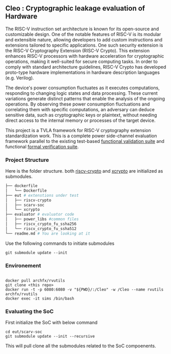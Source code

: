 ## Cleo : Cryptographic leakage evaluation of Hardware


The RISC-V instruction set architecture is known for its open-source and customizable design. One of the notable features of RISC-V is its modular and extensible nature, allowing developers to add custom instructions and extensions tailored to specific applications. One such security extension is the RISC-V Cryptography Extension (RISC-V Crypto). This extension enhances RISC-V processors with hardware acceleration for cryptographic operations, making it well-suited for secure computing tasks. In order to comply with standard architecture guidelines, RISC-V Crypto has developed proto-type hardware implementations in hardware description languages (e.g. Verilog).

 The device's power consumption fluctuates as it executes computations, responding to changing logic states and data processing. These current variations generate distinct patterns that enable the analysis of the ongoing operations. By observing these power consumption fluctuations and correlating them with specific computations, an adversary can deduce sensitive data, such as cryptographic keys or plaintext, without needing direct access to the internal memory or processes of the target device.


This project is a TVLA framework for RISC-V cryptography extension standardization work. This is a complete power side-channel evaluation framework parallel to the existing test-based [functional validation suite](https://github.com/riscv/riscv-crypto/) and functional [formal verification suite](https://github.com/riscv/riscv-crypto/). 

### Project Structure

Here is the folder structure. both [riscv-crypto](https://github.com/riscv/riscv-crypto/) and [xcrypto](https://github.com/scarv/xcrypto) are initialized as submodules.


```bash
├── dockerfile
│   └── Dockerfile
├── eut # extenstions under test
│   ├── riscv-crypto
│   ├── scarv-soc
│   └── xcrypto
├── evaluator # evaluator code
│   ├── power_libs #common files
│   ├── riscv_crypto_fu_ssha256
│   └── riscv_crypto_fu_ssha512
└── readme.md # You are looking at it
```

Use the following commands to initiate submodules

```shell
git submodule update --init
```

### Environement

```shell

docker pull archfx/rvutils
git clone <this repo>
docker run -t -p 6080:6080 -v "${PWD}/:/Cleo" -w /Cleo --name rvutils archfx/rvutils
docker exec -it sims /bin/bash

```


### Evaluating the SoC

First initialize the SoC with below command
```shell
cd eut/scarv-soc
git submodule update --init --recursive
```

This will pull clone all the submodules related to the SoC compoenents.

